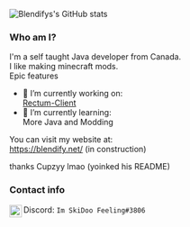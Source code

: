 ![Blendifys's GitHub stats](https://github-readme-stats.vercel.app/api?username=blendifyClient&include_all_commits=true&count_private=true&show_icons=true&theme=dark)

### Who am I?
I'm a self taught Java developer from Canada.<br />I like making minecraft mods.<br />Epic features


- 🔭 I’m currently working on: <br />
[Rectum-Client](https://github.com/blendifyClient/RectumClient)<br />
- 🌱 I’m currently learning: <br />
More Java and Modding


You can visit my website at: <br />
https://blendify.net/ (in construction)


thanks Cupzyy lmao (yoinked his README)<br />

### Contact info

<p align="left">

<img align="left" alt="Discord" width="22px" src="https://cdn.jsdelivr.net/npm/simple-icons@v3/icons/discord.svg"/> Discord: `Im SkiDoo Feeling#3806`

</p>
